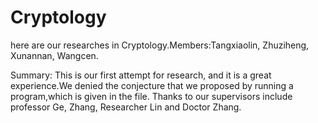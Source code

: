 # Cryptology

here are our researches in Cryptology.Members:Tangxiaolin, Zhuziheng, Xunannan, Wangcen.

Summary:
      This is our first attempt for research, and it is a great experience.We denied the conjecture that we proposed by running a program,which is given in the file.
      Thanks to our supervisors include professor Ge, Zhang, Researcher Lin and Doctor Zhang.
